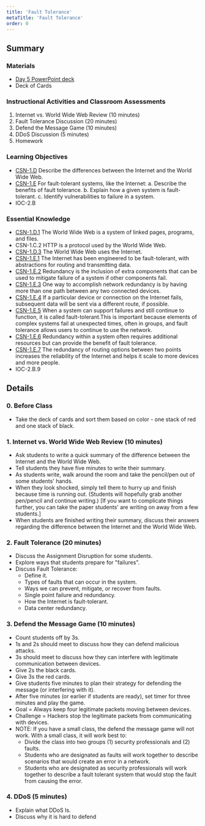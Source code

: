 ```yaml
---
title: 'Fault Tolerance'
metaTitle: 'Fault Tolerance'
order: 0
---
```


## Summary


### Materials

* [Day 5 PowerPoint deck](https://1drv.ms/w/s!AqsgsTyHBmRBjzx6W-On5mD7ZYe-?e=zBIeqg)
* Deck of Cards

### Instructional Activities and Classroom Assessments

1. Internet vs. World Wide Web Review (10 minutes)
2. Fault Tolerance Discussion (20 minutes)
3. Defend the Message Game (10 minutes)
4. DDoS Discussion (5 minutes)
5. Homework

### Learning Objectives

* [CSN-1.D](https://apcentral.collegeboard.org/pdf/ap-computer-science-principles-course-and-exam-description.pdf?course=ap-computer-science-principles#page=111) Describe the differences between the Internet and the World Wide Web.
* [CSN-1.E](https://apcentral.collegeboard.org/pdf/ap-computer-science-principles-course-and-exam-description.pdf?course=ap-computer-science-principles#page=112) For fault-tolerant systems, like the Internet:
    a. Describe the benefits of fault tolerance.
    b. Explain how a given system is fault-tolerant.
    c. Identify vulnerabilities to failure in a system.
* IOC-2.B

### Essential Knowledge

* [CSN-1.D.1](https://apcentral.collegeboard.org/pdf/ap-computer-science-principles-course-and-exam-description.pdf?course=ap-computer-science-principles#page=111) The World Wide Web is a system of linked pages, programs, and files.
* CSN-1.C.2 HTTP is a protocol used by the World Wide Web.
* [CSN-1.D.3](https://apcentral.collegeboard.org/pdf/ap-computer-science-principles-course-and-exam-description.pdf?course=ap-computer-science-principles#page=111) The World Wide Web uses the Internet.
* [CSN-1.E.1](https://apcentral.collegeboard.org/pdf/ap-computer-science-principles-course-and-exam-description.pdf?course=ap-computer-science-principles#page=112) The Internet has been engineered to be fault-tolerant, with abstractions for routing and transmitting data.
* [CSN-1.E.2](https://apcentral.collegeboard.org/pdf/ap-computer-science-principles-course-and-exam-description.pdf?course=ap-computer-science-principles#page=112) Redundancy is the inclusion of extra components that can be used to mitigate failure of a system if other components fail.
* [CSN-1.E.3](https://apcentral.collegeboard.org/pdf/ap-computer-science-principles-course-and-exam-description.pdf?course=ap-computer-science-principles#page=112) One way to accomplish network redundancy is by having more than one path between any two connected devices.
* [CSN-1.E.4](https://apcentral.collegeboard.org/pdf/ap-computer-science-principles-course-and-exam-description.pdf?course=ap-computer-science-principles#page=112) If a particular device or connection on the Internet fails, subsequent data will be sent via a different route, if possible.
* [CSN-1.E.5](https://apcentral.collegeboard.org/pdf/ap-computer-science-principles-course-and-exam-description.pdf?course=ap-computer-science-principles#page=112) When a system can support failures and still continue to function, it is called fault-tolerant.This is important because elements of complex systems fail at unexpected times, often in groups, and fault tolerance allows users to continue to use the network.
* [CSN-1.E.6](https://apcentral.collegeboard.org/pdf/ap-computer-science-principles-course-and-exam-description.pdf?course=ap-computer-science-principles#page=112) Redundancy within a system often requires additional resources but can provide the benefit of fault tolerance.
* [CSN-1.E.7](https://apcentral.collegeboard.org/pdf/ap-computer-science-principles-course-and-exam-description.pdf?course=ap-computer-science-principles#page=113) The redundancy of routing options between two points increases the reliability of the Internet and helps it scale to more devices and more people.
* IOC-2.B.9 

## Details

### 0. Before Class

* Take the deck of cards and sort them based on color - one stack of red and one stack of black.

### 1. Internet vs. World Wide Web Review (10 minutes)

* Ask students to write a quick summary of the difference between the Internet and the World Wide Web.
* Tell students they have five minutes to write their summary.
* As students write, walk around the room and take the pencil/pen out of some students' hands.
* When they look shocked, simply tell them to hurry up and finish because time is running out. (Students will hopefully grab another pen/pencil and continue writing.) [If you want to complicate things further, you can take the paper students' are writing on away from a few students.]
* When students are finished writing their summary, discuss their answers regarding the difference between the Internet and the World Wide Web.

### 2. Fault Tolerance (20 minutes)

* Discuss the Assignment Disruption for some students.
* Explore ways that students prepare for "failures".
* Discuss Fault Tolerance:
    * Define it.
    * Types of faults that can occur in the system.
    * Ways we can prevent, mitigate, or recover from faults.
    * Single point failure and redundancy.
    * How the Internet is fault-tolerant.
    * Data center redundancy.

### 3. Defend the Message Game (10 minutes)

* Count students off by 3s.
* 1s and 2s should meet to discuss how they can defend malicious attacks.
* 3s should meet to discuss how they can interfere with legitimate communication between devices.
* Give 2s the black cards.
* Give 3s the red cards.
* Give students five minutes to plan their strategy for defending the message (or interfering with it).
* After five minutes (or earlier if students are ready), set timer for three minutes and play the game.
* Goal = Always keep four legitimate packets moving between devices.
* Challenge = Hackers stop the legitimate packets from communicating with devices.
* NOTE: If you have a small class, the defend the message game will not work. With a small class, it will work best to:
    * Divide the class into two groups (1) security professionals and (2) faults.
    * Students who are designated as faults will work together to describe scenarios that would create an error in a network.
    * Students who are designated as security professionals will work together to describe a fault tolerant system that would stop the fault from causing the error.

### 4. DDoS (5 minutes) 

* Explain what DDoS Is.
* Discuss why it is hard to defend